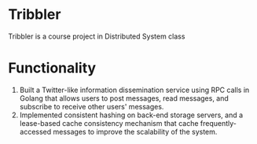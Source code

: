 # Tribbler
Tribbler is a course project in Distributed System class
# Functionality
1. Built a Twitter-like information dissemination service using RPC calls in Golang that allows users to post messages, read messages, and subscribe to receive other users' messages.
2. Implemented consistent hashing on back-end storage servers, and a lease-based cache consistency mechanism that cache frequently-accessed messages to improve the scalability of the system.

